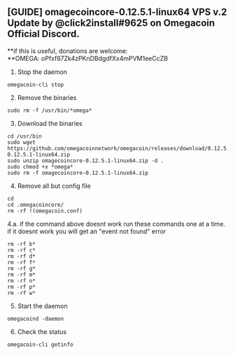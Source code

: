 ## [GUIDE] omagecoincore-0.12.5.1-linux64 VPS v.2 Update by @click2install#9625 on Omegacoin Official Discord.

**if this is useful, donations are welcome: <BR />
**OMEGA: oPfxf87Zk4zPKnDBdgdfXx4mPVM1eeCcZB

1. Stop the daemon
```
omegacoin-cli stop
 ```
2. Remove the binaries
```
sudo rm -f /usr/bin/*omega*
``` 
3. Download the binaries
```
cd /usr/bin
sudo wget https://github.com/omegacoinnetwork/omegacoin/releases/download/0.12.5.1/omagecoincore-0.12.5.1-linux64.zip
sudo unzip omagecoincore-0.12.5.1-linux64.zip -d .
sudo chmod +x *omega*
sudo rm -f omagecoincore-0.12.5.1-linux64.zip
```
4. Remove all but config file
```
cd
cd .omegacoincore/
rm -rf !(omegacoin.conf)
```
4.a. if the command above doesnt work run these commands one at a time.
if it doesnt work you will get an "event not found" error
```
rm -rf b*
rm -rf c*
rm -rf d*
rm -rf f*
rm -rf g*
rm -rf m*
rm -rf n*
rm -rf p*
rm -rf w*
```
5. Start the daemon
```
omegacoind -daemon
```
6. Check the status
```
omegacoin-cli getinfo
```
